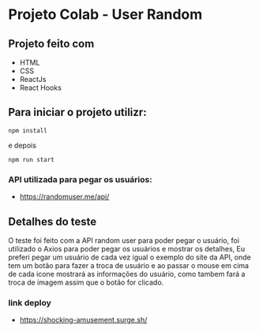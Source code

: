# Projeto Colab - User Random

## Projeto feito com 

- HTML 
- CSS
- ReactJs
- React Hooks

## Para iniciar o projeto utilizr: 

```
npm install

```
e depois 

```
npm run start

```

### API utilizada para pegar os usuários:

- https://randomuser.me/api/


## Detalhes do teste

O teste foi feito com a API random user para poder pegar o usuário, foi utilizado o Axios para poder pegar os usuários e mostrar os detalhes,
Eu preferi pegar um usuário de cada vez igual o exemplo do site da API, onde tem um botão para fazer a troca de usuário e ao passar o mouse em cima de cada icone
mostrará as informações do usuário, como tambem fará a troca de imagem assim que o botão for clicado.

### link deploy

- https://shocking-amusement.surge.sh/

